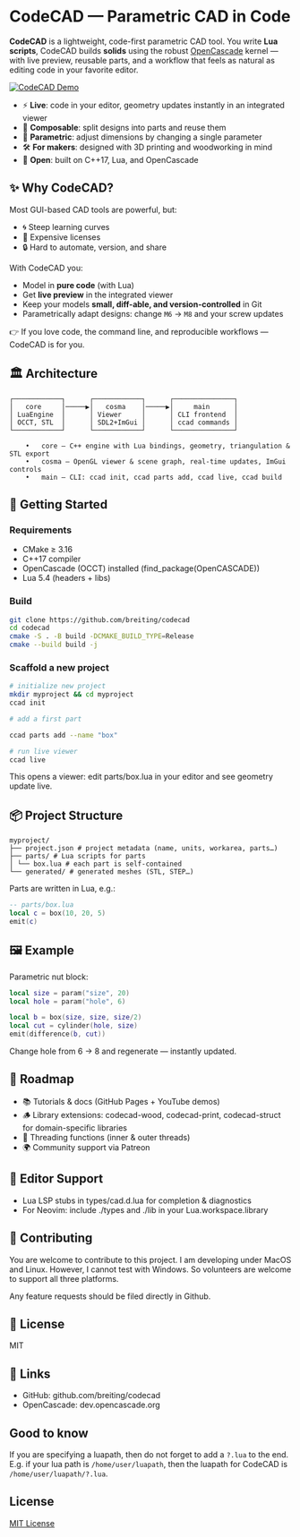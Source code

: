 # CodeCAD — Parametric CAD in Code

**CodeCAD** is a lightweight, code-first parametric CAD tool.
You write **Lua scripts**, CodeCAD builds **solids** using the robust [OpenCascade](https://www.opencascade.com/) kernel — with live preview, reusable parts, and a workflow that feels as natural as editing code in your favorite editor.

[![CodeCAD Demo](https://img.youtube.com/vi/xyIz4Y3gc14/hqdefault.jpg)](https://www.youtube.com/watch?v=xyIz4Y3gc14)

- ⚡ **Live**: code in your editor, geometry updates instantly in an integrated viewer
- 🧩 **Composable**: split designs into parts and reuse them
- 📐 **Parametric**: adjust dimensions by changing a single parameter
- 🛠 **For makers**: designed with 3D printing and woodworking in mind
- 🌱 **Open**: built on C++17, Lua, and OpenCascade

## ✨ Why CodeCAD?

Most GUI-based CAD tools are powerful, but:

- 🌀 Steep learning curves
- 💸 Expensive licenses
- 🔒 Hard to automate, version, and share

With CodeCAD you:

- Model in **pure code** (with Lua)
- Get **live preview** in the integrated viewer
- Keep your models **small, diff-able, and version-controlled** in Git
- Parametrically adapt designs: change `M6` → `M8` and your screw updates

👉 If you love code, the command line, and reproducible workflows — CodeCAD is for you.

## 🏛 Architecture

```text
┌────────────┐      ┌────────────┐      ┌───────────────┐
│   core     │─────▶│   cosma    │─────▶│     main      │
│ LuaEngine  │      │ Viewer     │      │ CLI frontend  │
│ OCCT, STL  │      │ SDL2+ImGui │      │ ccad commands │
└────────────┘      └────────────┘      └───────────────┘

	•	core — C++ engine with Lua bindings, geometry, triangulation & STL export
	•	cosma — OpenGL viewer & scene graph, real-time updates, ImGui controls
	•	main — CLI: ccad init, ccad parts add, ccad live, ccad build
```

## 🚀 Getting Started

### Requirements

- CMake ≥ 3.16
- C++17 compiler
- OpenCascade (OCCT) installed (find_package(OpenCASCADE))
- Lua 5.4 (headers + libs)

### Build

```bash
git clone https://github.com/breiting/codecad
cd codecad
cmake -S . -B build -DCMAKE_BUILD_TYPE=Release
cmake --build build -j
```

### Scaffold a new project

```bash
# initialize new project
mkdir myproject && cd myproject
ccad init

# add a first part

ccad parts add --name "box"

# run live viewer
ccad live
```

This opens a viewer: edit parts/box.lua in your editor and see geometry update live.

## 📦 Project Structure

```text
myproject/
├── project.json # project metadata (name, units, workarea, parts…)
├── parts/ # Lua scripts for parts
│ └── box.lua # each part is self-contained
└── generated/ # generated meshes (STL, STEP…)
```

Parts are written in Lua, e.g.:

```lua
-- parts/box.lua
local c = box(10, 20, 5)
emit(c)
```

## 🖼 Example

Parametric nut block:

```lua
local size = param("size", 20)
local hole = param("hole", 6)

local b = box(size, size, size/2)
local cut = cylinder(hole, size)
emit(difference(b, cut))
```

Change hole from 6 → 8 and regenerate — instantly updated.

## 🌱 Roadmap

- 📚 Tutorials & docs (GitHub Pages + YouTube demos)
- 🪵 Library extensions: codecad-wood, codecad-print, codecad-struct for domain-specific libraries
- 🔩 Threading functions (inner & outer threads)
- 🌍 Community support via Patreon

## 📖 Editor Support

- Lua LSP stubs in types/cad.d.lua for completion & diagnostics
- For Neovim: include ./types and ./lib in your Lua.workspace.library

## 🤝 Contributing

You are welcome to contribute to this project. I am developing under MacOS and Linux. However, I cannot test with Windows. So volunteers are welcome to support all three platforms.

Any feature requests should be filed directly in Github.

## 📜 License

MIT

## 🔗 Links

- GitHub: github.com/breiting/codecad
- OpenCascade: dev.opencascade.org

## Good to know

If you are specifying a luapath, then do not forget to add a `?.lua` to the end.
E.g. if your lua path is `/home/user/luapath`, then the luapath for CodeCAD is `/home/user/luapath/?.lua`.

## License

[MIT License](LICENSE)
